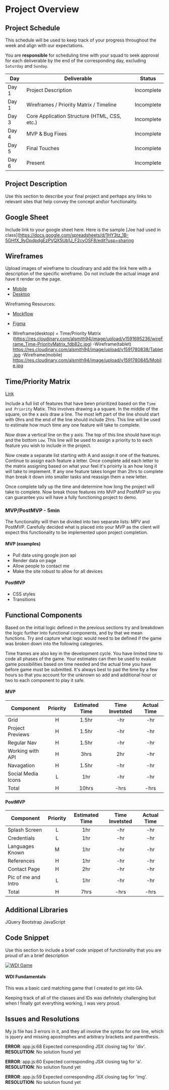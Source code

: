 # Project Overview

## Project Schedule

This schedule will be used to keep track of your progress throughout the week and align with our expectations.  

You are **responsible** for scheduling time with your squad to seek approval for each deliverable by the end of the corresponding day, excluding `Saturday` and `Sunday`.

|  Day | Deliverable | Status
|---|---| ---|
|Day 1| Project Description | Incomplete
|Day 1| Wireframes / Priority Matrix / Timeline | Incomplete
|Day 3| Core Application Structure (HTML, CSS, etc.) | Incomplete
|Day 4| MVP & Bug Fixes | Incomplete
|Day 5| Final Touches | Incomplete
|Day 6| Present | Incomplete


## Project Description

Use this section to describe your final project and perhaps any links to relevant sites that help convey the concept and\or functionality.

## Google Sheet

Include link to your google sheet here.  Here is the sample [Joe had used in class](https://docs.google.com/spreadsheets/d/1HY3tz_1B-5GHfX_9yDpdpdgEzPVQX5Ub1J_F2cyOSF8/edit?usp=sharing

## Wireframes

Upload images of wireframe to cloudinary and add the link here with a description of the specific wireframe. Do not include the actual image and have it render on the page.  

- [Mobile](https://i.imgur.com/P3iBEZf.jpg)
- [Desktop](https://i.imgur.com/xpOWo0E.jpg)

Wireframing Resources:

- [Mockflow](https://mockflow.com/app/#Wireframe)
- [Figma](https://www.figma.com/)

- Wireframe(desktop) + Time/Priority Matrix (https://res.cloudinary.com/alsmith94/image/upload/v1591695236/wireFrame_Time-PriorityMatrix_fdb82c.jpg)
-Wireframe(tablet) https://res.cloudinary.com/alsmith94/image/upload/v1591780838/Tablet.jpg
-Wireframe(mobile) https://res.cloudinary.com/alsmith94/image/upload/v1591780845/Mobile.jpg


## Time/Priority Matrix 

[Link](https://res.cloudinary.com/alsmith94/image/upload/v1591695236/wireFrame_Time-PriorityMatrix_fdb82c.jpg)

Include a full list of features that have been prioritized based on the `Time and Priority` Matix.  This involves drawing a a square.  In the middle of the square, on the x axis draw a line.  The most left part of the line should start with 0hrs and the end of the line should include 2hrs.  This line will be used to estimate how much time any one feature will take to complete. 

Now draw a vertical line on the y axis.  The top of this line should have `High` and the bottom `Low`.  This line will be used to assign a priority to to each feature you wish to include in the project.  

Now create a separate list starting with A and assign it one of the features.  Continue to assign each feature a letter.  Once complete add each letter to the matrix assigning based on what your feel it's prioirty is an how long it will take to implement. If any one feature takes longer than 2hrs to complete than break it down into smaller tasks and reassign them a new letter. 

Once complete tally up the time and determine how long the project will take to complete. Now break those features into MVP and PostMVP so you can guarantee you will have a fully functioning project to demo. 

### MVP/PostMVP - 5min

The functionality will then be divided into two separate lists: MPV and PostMVP.  Carefully decided what is placed into your MVP as the client will expect this functionality to be implemented upon project completion.  

#### MVP (examples)

- Pull data using google json api
- Render data on page 
- Allow people to contact me
- Make the site robust to allow for all devices

#### PostMVP 

- CSS styles
- Transitions

## Functional Components

Based on the initial logic defined in the previous sections try and breakdown the logic further into functional components, and by that we mean functions.  Try and capture what logic would need to be defined if the game was broken down into the following categories.

Time frames are also key in the development cycle.  You have limited time to code all phases of the game.  Your estimates can then be used to evalute game possibilities based on time needed and the actual time you have before game must be submitted. It's always best to pad the time by a few hours so that you account for the unknown so add and additional hour or two to each component to play it safe.

#### MVP
| Component | Priority | Estimated Time | Time Invetsted | Actual Time |
| --- | :---: |  :---: | :---: | :---: |
| Grid | H | 1.5hr | -hr | -hr|
| Project Previews | H | 1.5hr | -hr | -hr|
| Regular Nav | H | 1.5hr | -hr | -hr|
| Working with API | H | 3hrs| 2hr | -hr |
| Navagation | H | 1.5hr | -hr | -hr|
| Social Media Icons | L | 1hr | -hr | -hr|
| Total | H | 10hrs| -hrs | -hrs |

#### PostMVP
| Component | Priority | Estimated Time | Time Invetsted | Actual Time |
| --- | :---: |  :---: | :---: | :---: |
| Splash Screen | L | 1hr | -hr | -hr|
| Credentials | L | 1hr | -hr | -hr|
| Languages Known | M | 1hr | -hr | -hr|
| References | H | 1hr | -hr | -hr|
| Contact Page | H | 2hr | -hr | -hr|
| Pic of me and Intro | L | 1hr | -hr | -hr|
| Total | H | 7hrs| -hrs | -hrs |

## Additional Libraries
 JQuery
 Bootstrap
 JavaScript

## Code Snippet

Use this section to include a brief code snippet of functionality that you are proud of an a brief description  

<div class="container-fluid">
        <div class="media-container-row">
            <div class="card p-3 col-12 col-md-6 col-lg-2">
                <div class="card-wrapper">
                    <div class="card-img">
                        <a href="https://codepen.io/asmith94/pen/RwrWxxm"> <img src="https://res.cloudinary.com/alsmith94/image/upload/v1591662431/Screen_Shot_2020-06-08_at_7.25.35_PM_g9sa5p.png" id="image" alt="WDI Game"></a>
                      </div>
                    <div class="card-box">
                      <div id="anchor-link"></div>
                        <h4 class="card-title pb-3 mbr-fonts-style display-7">
                            WDI Fundamentals
                        </h4>
                        <p class="mbr-text mbr-fonts-style display-7">
                          This was a basic card matching game that I created to get into GA.
                        </p>
                    </div>
                </div>
            </div>

Keeping track of all of the classes and IDs was definitely challenging but when I finally got everything working, I was very proud.


## Issues and Resolutions
 My js file has 3 errors in it, and they all involve the syntax for one line, which is jquery and missing apostrophes and arbitrary brackets and parenthesis.

**ERROR**: app.js:68 Expected corresponding JSX closing tag for 'div'.                                
**RESOLUTION**: No solution found yet

**ERROR**: app.js:60 Expected corresponding JSX closing tag for 'a'.                                
**RESOLUTION**: No solution found yet

**ERROR**: app.js:59 Expected corresponding JSX closing tag for 'img'.                                
**RESOLUTION**: No solution found yet


